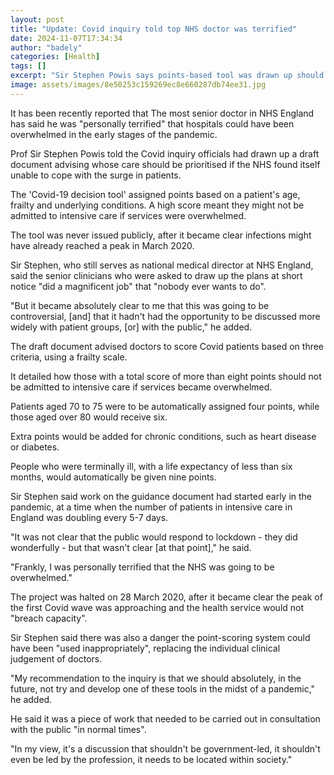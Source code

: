 ```yaml
---
layout: post
title: "Update: Covid inquiry told top NHS doctor was terrified"
date: 2024-11-07T17:34:34
author: "badely"
categories: [Health]
tags: []
excerpt: "Sir Stephen Powis says points-based tool was drawn up should need to prioritise patients have arisen."
image: assets/images/8e50253c159269ec8e660287db74ee31.jpg
---
```


It has been recently reported that The most senior doctor in NHS England has said he was "personally terrified" that hospitals could have been overwhelmed in the early stages of the pandemic.

Prof Sir Stephen Powis told the Covid inquiry officials had drawn up a draft document advising whose care should be prioritised if the NHS found itself unable to cope with the surge in patients.

The 'Covid-19 decision tool' assigned points based on a patient's age, frailty and underlying conditions. A high score meant they might not be admitted to intensive care if services were overwhelmed.

The tool was never issued publicly, after it became clear infections might have already reached a peak in March 2020.

Sir Stephen, who still serves as national medical director at NHS England, said the senior clinicians who were asked to draw up the plans at short notice "did a magnificent job" that "nobody ever wants to do".

"But it became absolutely clear to me that this was going to be controversial, [and] that it hadn't had the opportunity to be discussed more widely with patient groups, [or] with the public," he added.

The draft document advised doctors to score Covid patients based on three criteria, using a frailty scale. 

It detailed how those with a total score of more than eight points should not be admitted to intensive care if services became overwhelmed. 

Patients aged 70 to 75 were to be automatically assigned four points, while those aged over 80 would receive six. 

Extra points would be added for chronic conditions, such as heart disease or diabetes.

People who were terminally ill, with a life expectancy of less than six months, would automatically be given nine points.

Sir Stephen said work on the guidance document had started early in the pandemic, at a time when the number of patients in intensive care in England was doubling every 5-7 days. 

"It was not clear that the public would respond to lockdown - they did wonderfully -  but that wasn't clear [at that point]," he said. 

"Frankly, I was personally terrified that the NHS was going to be overwhelmed."

The project was halted on 28 March 2020, after it became clear the peak of the first Covid wave was approaching and the health service would not "breach capacity". 

Sir Stephen said there was also a danger the point-scoring system could have been "used inappropriately", replacing the individual clinical judgement of doctors. 

"My recommendation to the inquiry is that we should absolutely, in the future, not try and develop one of these tools in the midst of a pandemic," he added. 

He said it was a piece of work that needed to be carried out in consultation with the public "in normal times".

"In my view, it's a discussion that shouldn't be government-led, it shouldn't even be led by the profession, it needs to be located within society."

